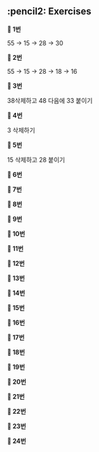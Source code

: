 <h2>:pencil2: Exercises</h2>

**:pushpin: 1번**

55 -> 15 -> 28 -> 30<br>

**:pushpin: 2번**

55 -> 15 -> 28 -> 18 -> 16<br>

**:pushpin: 3번**

38삭제하고 48 다음에 33 붙이기<br>

**:pushpin: 4번**

3 삭제하기<br>

**:pushpin: 5번**

15 삭제하고 28 붙이기<br>

**:pushpin: 6번**

**:pushpin: 7번**

**:pushpin: 8번**

**:pushpin: 9번**

**:pushpin: 10번**

**:pushpin: 11번**

**:pushpin: 12번**

**:pushpin: 13번**

**:pushpin: 14번**

**:pushpin: 15번**

**:pushpin: 16번**

**:pushpin: 17번**

**:pushpin: 18번**

**:pushpin: 19번**

**:pushpin: 20번**

**:pushpin: 21번**

**:pushpin: 22번**

**:pushpin: 23번**

**:pushpin: 24번**


